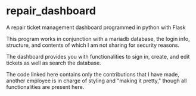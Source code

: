 # repair_dashboard
A repair ticket management dashboard programmed in python with Flask

This program works in conjunction with a mariadb database, the login info, 
structure, and contents of which I am not sharing for security reasons.

The dashboard provides you with functionalities to sign in, create, and 
edit tickets as well as search the database.

The code linked here contains only the contributions that I have made,
another employee is in charge of styling and "making it pretty," though 
all functionalities are present here.

